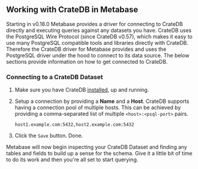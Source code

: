 
## Working with CrateDB in Metabase

Starting in v0.18.0 Metabase provides a driver for connecting to CrateDB directly and executing queries against any datasets you have. CrateDB uses the PostgreSQL Wire Protocol (since CrateDB v0.57), which makes it easy to use many PostgreSQL compatible tools and libraries directly with CrateDB. Therefore the CrateDB driver for Metabase provides and uses the PostgreSQL driver under the hood to connect to its data source. The below sections provide information on how to get connected to CrateDB.

### Connecting to a CrateDB Dataset

1. Make sure you have CrateDB [installed](https://crate.io/docs/reference/en/latest/installation.html), up and running.

2. Setup a connection by providing a **Name** and a **Host**. CrateDB supports having a connection pool of multiple hosts. This can be achieved by providing a comma-separated list of multiple `<host>:<psql-port>` pairs.

   ```
   host1.example.com:5432,host2.example.com:5432
   ```

3. Click the `Save` button. Done.

Metabase will now begin inspecting your CrateDB Dataset and finding any tables and fields to build up a sense for the schema. Give it a little bit of time to do its work and then you're all set to start querying.